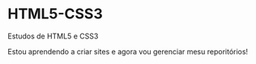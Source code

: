 # HTML5-CSS3
 Estudos de HTML5 e CSS3

 Estou aprendendo a criar sites e agora vou gerenciar mesu reporitórios!
